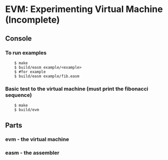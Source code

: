 # EVM: Experimenting Virtual Machine (Incomplete)

## Console 
### To run examples
```
    $ make
    $ build/easm example/<example>
    $ #for example
    $ build/easm example/fib.easm
```
### Basic test to the virtual machine (must print the fibonacci sequence)
```
    $ make
    $ build/evm
```

## Parts
### evm - the virtual machine 
### easm - the assembler